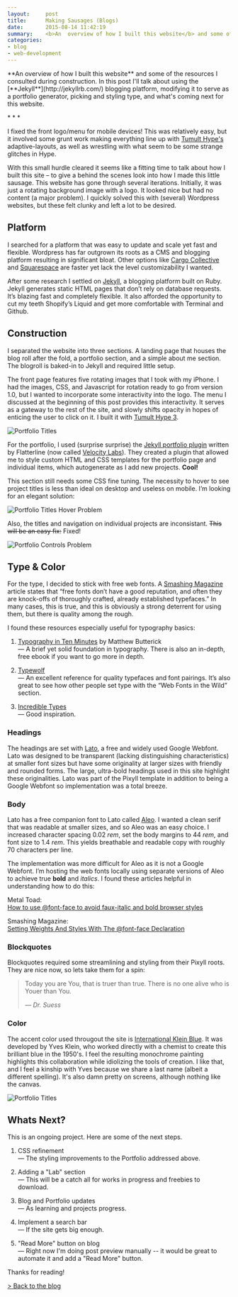 ```yaml
---
layout:     post
title:      Making Sausages (Blogs)
date:       2015-08-14 11:42:19
summary:    <b>An  overview of how I built this website</b> and some of the resources I consulted during construction. In this post I'll talk about using the Jekyll blogging platform, modifying it to serve as a portfolio generator, picking and styling type, and what's coming next for this website.
categories: 
- blog
- web-development
---
```


<p class='regular' markdown='1'>
 **An  overview of how I built this website** and some of the resources I consulted during construction. In this post I'll talk about using the [**Jekyll**](http://jekyllrb.com/) blogging platform, modifying it to serve as a portfolio generator, picking and styling type, and what's coming next for this website.
</p>

<p class="center"> * * * </p>

I fixed the front logo/menu for mobile devices! This was relatively easy, but it involved some grunt work making everything line up with [Tumult Hype's](http://tumult.com/hype/) adaptive-layouts, as well as wrestling with what seem to be some strange glitches in Hype.   

With this small hurdle cleared it seems like a fitting time to talk about how I built this site – to give a behind the scenes look into how I made this little sausage. This website has gone through several iterations. Initially, it was just a rotating background image with a logo. It looked nice but had no content (a major problem). I quickly solved this with (several) Wordpress websites, but these felt clunky and left a lot to be desired.



## Platform
I searched for a platform that was easy to update and scale yet fast and flexible. Wordpress has far outgrown its roots as a CMS and blogging platform resulting in significant bloat. Other options like [Cargo Collective](http://cargocollective.com/) and [Squarespace](http://squarespace.com) are faster yet lack the level customizability I wanted.

After some research I settled on [Jekyll](http://jekyllrb.com/), a blogging platform built on Ruby. Jekyll generates static HTML pages that don’t rely on database requests. It’s blazing fast and completely flexible. It also afforded the opportunity to cut my teeth Shopify’s Liquid and get more comfortable with Terminal and Github.

## Construction
I separated the website into three sections. A landing page that houses the blog roll after the fold, a portfolio section, and a simple about me section. The blogroll is baked-in to Jekyll and required little setup.

The front page features five rotating images that I took with my iPhone. I had the images, CSS, and Javascript for rotation ready to go from version 1.0, but I wanted to incorporate some interactivity into the logo. The menu I discussed at the beginning of this post provides this interactivity. It serves as a gateway to the rest of the site, and slowly shifts opacity in hopes of enticing the user to click on it. I built it with [Tumult Hype 3](http://tumult.com/hype/).


![Portfolio Titles](/images/blog/making-sausage/splash.jpg)
 

For the portfolio, I used (surprise surprise) the [Jekyll portfolio plugin](https://github.com/flatterline/jekyll-plugins) written by Flatterline (now called [Velocity Labs](http://velocitylabs.io/)). They created a plugin that allowed me to style custom HTML and CSS templates for the portfolio page and individual items, which autogenerate as I add new projects. **Cool!**

This section still needs some CSS fine tuning. The necessity to hover to see project titles is less than ideal on desktop and useless on mobile. I’m looking for an elegant solution:  

![Portfolio Titles Hover Problem](/images/blog/making-sausage/portfolio-hover.jpg)

Also, the titles and navigation on individual projects are inconsistant. <strike>This will be an easy fix:</strike> Fixed!  


![Portfolio Controls Problem](/images/blog/making-sausage/portfolio-controls.jpg)

## Type & Color

For the type, I decided to stick with free web fonts. A [Smashing Magazine](http://www.smashingmagazine.com/2014/03/taking-a-second-look-at-free-fonts/) article states that “free fonts don’t have a good reputation, and often they are knock-offs of thoroughly crafted, already established typefaces.” In many cases, this is true, and this is obviously a strong deterrent for using them, but there is quality among the rough.

I found these resources especially useful for typography basics:


1. [Typography in Ten Minutes](http://practicaltypography.com/typography-in-ten-minutes.html) by Matthew Butterick  
— A brief yet solid foundation in typography. There is also an in-depth, free ebook if you want to go more in depth.

2. [Typewolf](http://www.typewolf.com/)  
	— An excellent reference for quality typefaces and font pairings. It’s also great to see how other people set type with the “Web Fonts in the Wild” section.

3. [Incredible Types](http://incredibletypes.com)  
— Good inspiration.  


### Headings
The headings are set with [Lato](https://www.google.com/fonts/specimen/Lato), a free and widely used Google Webfont. Lato was designed to be transparent (lacking distinguishing characteristics) at smaller font sizes but have some originality at larger sizes with friendly and rounded forms. The large, ultra-bold headings used in this site highlight these originalities. Lato was part of the Pixyll template in addition to being a Google Webfont so implementation was a total breeze.  


### Body
Lato has a free companion font to Lato called [Aleo](https://www.behance.net/gallery/aleo-free-font-family/8018673). I wanted a clean serif that was readable at smaller sizes, and so Aleo was an easy choice. I increased character spacing 0.02 *rem*, set the body margins to 44 *rem*, and font size to 1.4 *rem*. This yields breathable and readable copy with roughly 70 characters per line.

The implementation was more difficult for Aleo as it is not a Google Webfont. I’m hosting the web fonts locally using separate versions of Aleo to achieve true **bold** and *italics*. I found these articles helpful in understanding how to do this:  


Metal Toad:  
[How to use @font-face to avoid faux-italic and bold browser styles](http://www.metaltoad.com/blog/how-use-font-face-avoid-faux-italic-and-bold-browser-styles)  

Smashing Magazine:  
[Setting Weights And Styles With The @font-face Declaration](http://www.smashingmagazine.com/2013/02/setting-weights-and-styles-at-font-face-declaration/)  


### Blockquotes
Blockquotes required some streamlining and styling from their Pixyll roots. They are nice now, so lets take them for a spin:

<blockquote>
  <p>
    Today you are You, that is truer than true. There is no one alive who is Youer than You.
   </p>
  <footer><cite title="Dr. Suess">— Dr. Suess</cite></footer>
</blockquote>

### Color
The accent color used througout the site is [International Klein Blue](https://en.wikipedia.org/wiki/International_Klein_Blue). It was developed by Yves Klein, who worked directly with a chemist to create this brilliant blue in the 1950's. I feel the resulting monochrome painting highlights this collaboration while idiolizing the tools of creation. I like that, and I feel a kinship with Yves because we share a last name (albeit a different spelling). It's also damn pretty on screens, although nothing like the canvas. 

![Portfolio Titles](/images/blog/making-sausage/klein-blue.jpg)


## Whats Next?

This is an ongoing project. Here are some of the next steps.

1. CSS refinement  
— The styling improvements to the Portfolio addressed above.

2. Adding a "Lab" section  
— This will be a catch all for works in progress and freebies to download.

3. Blog and Portfolio updates  
— As learning and projects progress.

4. Implement a search bar  
— If the site gets big enough.

5. "Read More" button on blog  
— Right now I'm doing post preview manually -- it would be great to automate it and add a "Read More" button.

Thanks for reading!

<a class="center" href="http://lyleklyne.com/#blog">> Back to the blog</a>


